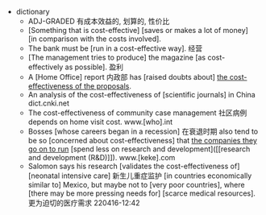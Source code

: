 - dictionary
    - ADJ-GRADED 有成本效益的, 划算的, 性价比
    - [Something that is cost-effective] [saves or makes a lot of money] [in comparison with the costs involved].
    - The bank must be [run in a cost-effective way]. 经营
    - [The management tries to produce] the magazine [as cost-effectively as possible]. 盈利
    - A [Home Office] report 内政部 has [raised doubts about] [the cost-effectiveness of the proposals]([[proposal]]).
    - An analysis of the cost-effectiveness of [scientific journals] in China dict.cnki.net
    - The cost-effectiveness of community case management 社区病例 depends on home visit cost. www.[who].int
    - Bosses [whose careers began in a recession] 在衰退时期 also tend to be so [concerned about cost-effectiveness] that [the companies they go on to run]([[company]]) [spend less on research and development]([[research and development (R&D)]]). www.[keke].com
    - Salomon says his research [validates the cost-effectiveness of] [neonatal intensive care] 新生儿重症监护 [in countries economically similar to] Mexico, but maybe not to [very poor countries], where [there may be more pressing needs for] [scarce medical resources]. 更为迫切的医疗需求
220416-12:42
